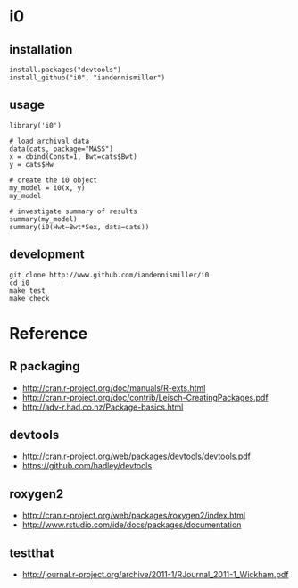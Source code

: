 # i0

## installation

    install.packages("devtools")
    install_github("i0", "iandennismiller")

## usage

    library('i0')

    # load archival data
    data(cats, package="MASS")
    x = cbind(Const=1, Bwt=cats$Bwt)
    y = cats$Hw

    # create the i0 object
    my_model = i0(x, y)
    my_model

    # investigate summary of results
    summary(my_model)
    summary(i0(Hwt~Bwt*Sex, data=cats))

## development

    git clone http://www.github.com/iandennismiller/i0
    cd i0
    make test
    make check

# Reference

## R packaging

- http://cran.r-project.org/doc/manuals/R-exts.html
- http://cran.r-project.org/doc/contrib/Leisch-CreatingPackages.pdf
- http://adv-r.had.co.nz/Package-basics.html

## devtools

- http://cran.r-project.org/web/packages/devtools/devtools.pdf
- https://github.com/hadley/devtools

## roxygen2

- http://cran.r-project.org/web/packages/roxygen2/index.html
- http://www.rstudio.com/ide/docs/packages/documentation

## testthat

- http://journal.r-project.org/archive/2011-1/RJournal_2011-1_Wickham.pdf
